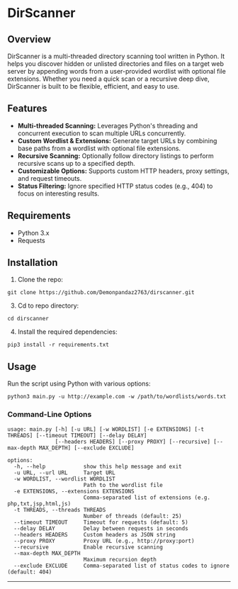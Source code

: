 # DirScanner

## Overview

DirScanner is a multi-threaded directory scanning tool written in Python. It helps you discover hidden or unlisted directories and files on a target web server by appending words from a user-provided wordlist with optional file extensions. Whether you need a quick scan or a recursive deep dive, DirScanner is built to be flexible, efficient, and easy to use.

## Features
 - **Multi-threaded Scanning:** Leverages Python's threading and concurrent execution to scan multiple URLs concurrently.
 - **Custom Wordlist & Extensions:** Generate target URLs by combining base paths from a wordlist with optional file extensions.
 - **Recursive Scanning:** Optionally follow directory listings to perform recursive scans up to a specified depth.
 - **Customizable Options:** Supports custom HTTP headers, proxy settings, and request timeouts.
 - **Status Filtering:** Ignore specified HTTP status codes (e.g., 404) to focus on interesting results.

## Requirements
 - Python 3.x
 - Requests

## Installation
1. Clone the repo:
```
git clone https://github.com/Demonpandaz2763/dirscanner.git
```
3. Cd to repo directory:
```
cd dirscanner
```
4. Install the required dependencies:
```
pip3 install -r requirements.txt
```

## Usage

Run the script using Python with various options:
```
python3 main.py -u http://example.com -w /path/to/wordlists/words.txt
```

### Command-Line Options
```
usage: main.py [-h] [-u URL] [-w WORDLIST] [-e EXTENSIONS] [-t THREADS] [--timeout TIMEOUT] [--delay DELAY]
               [--headers HEADERS] [--proxy PROXY] [--recursive] [--max-depth MAX_DEPTH] [--exclude EXCLUDE]

options:
  -h, --help            show this help message and exit
  -u URL, --url URL     Target URL
  -w WORDLIST, --wordlist WORDLIST
                        Path to the wordlist file
  -e EXTENSIONS, --extensions EXTENSIONS
                        Comma-separated list of extensions (e.g. php,txt,jsp,html,js)
  -t THREADS, --threads THREADS
                        Number of threads (default: 25)
  --timeout TIMEOUT     Timeout for requests (default: 5)
  --delay DELAY         Delay between requests in seconds
  --headers HEADERS     Custom headers as JSON string
  --proxy PROXY         Proxy URL (e.g., http://proxy:port)
  --recursive           Enable recursive scanning
  --max-depth MAX_DEPTH
                        Maximum recursion depth
  --exclude EXCLUDE     Comma-separated list of status codes to ignore (default: 404)
```
---
